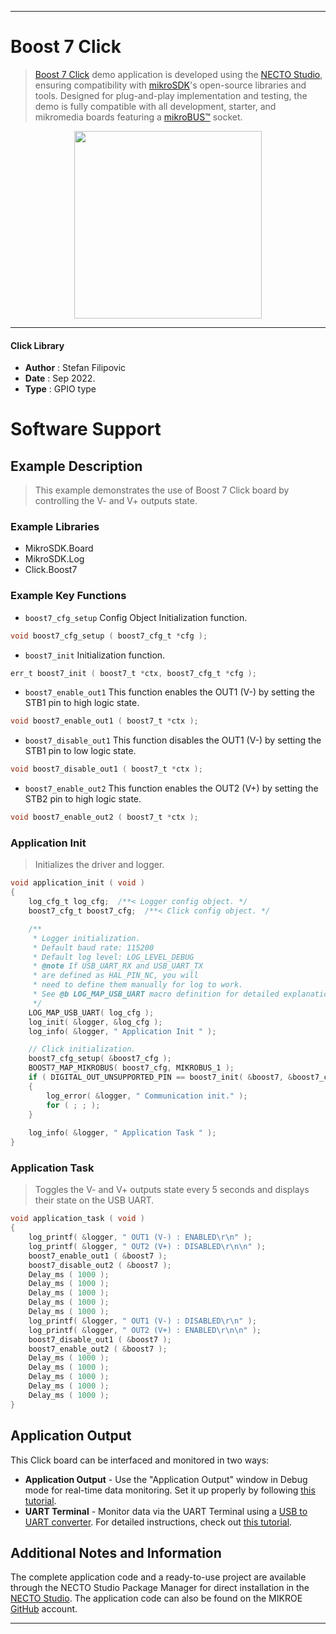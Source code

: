 
---
# Boost 7 Click

> [Boost 7 Click](https://www.mikroe.com/?pid_product=MIKROE-5575) demo application is developed using
the [NECTO Studio](https://www.mikroe.com/necto), ensuring compatibility with [mikroSDK](https://www.mikroe.com/mikrosdk)'s
open-source libraries and tools. Designed for plug-and-play implementation and testing, the demo is fully compatible with
all development, starter, and mikromedia boards featuring a [mikroBUS&trade;](https://www.mikroe.com/mikrobus) socket.

<p align="center">
  <img src="https://www.mikroe.com/?pid_product=MIKROE-5575&image=1" height=300px>
</p>

---

#### Click Library

- **Author**        : Stefan Filipovic
- **Date**          : Sep 2022.
- **Type**          : GPIO type

# Software Support

## Example Description

> This example demonstrates the use of Boost 7 Click board by controlling the V- and V+ outputs state.

### Example Libraries

- MikroSDK.Board
- MikroSDK.Log
- Click.Boost7

### Example Key Functions

- `boost7_cfg_setup` Config Object Initialization function.
```c
void boost7_cfg_setup ( boost7_cfg_t *cfg );
```

- `boost7_init` Initialization function.
```c
err_t boost7_init ( boost7_t *ctx, boost7_cfg_t *cfg );
```

- `boost7_enable_out1` This function enables the OUT1 (V-) by setting the STB1 pin to high logic state.
```c
void boost7_enable_out1 ( boost7_t *ctx );
```

- `boost7_disable_out1` This function disables the OUT1 (V-) by setting the STB1 pin to low logic state.
```c
void boost7_disable_out1 ( boost7_t *ctx );
```

- `boost7_enable_out2` This function enables the OUT2 (V+) by setting the STB2 pin to high logic state.
```c
void boost7_enable_out2 ( boost7_t *ctx );
```

### Application Init

> Initializes the driver and logger.

```c
void application_init ( void )
{
    log_cfg_t log_cfg;  /**< Logger config object. */
    boost7_cfg_t boost7_cfg;  /**< Click config object. */

    /** 
     * Logger initialization.
     * Default baud rate: 115200
     * Default log level: LOG_LEVEL_DEBUG
     * @note If USB_UART_RX and USB_UART_TX 
     * are defined as HAL_PIN_NC, you will 
     * need to define them manually for log to work. 
     * See @b LOG_MAP_USB_UART macro definition for detailed explanation.
     */
    LOG_MAP_USB_UART( log_cfg );
    log_init( &logger, &log_cfg );
    log_info( &logger, " Application Init " );

    // Click initialization.
    boost7_cfg_setup( &boost7_cfg );
    BOOST7_MAP_MIKROBUS( boost7_cfg, MIKROBUS_1 );
    if ( DIGITAL_OUT_UNSUPPORTED_PIN == boost7_init( &boost7, &boost7_cfg ) ) 
    {
        log_error( &logger, " Communication init." );
        for ( ; ; );
    }
    
    log_info( &logger, " Application Task " );
}
```

### Application Task

> Toggles the V- and V+ outputs state every 5 seconds and displays their state on the USB UART.

```c
void application_task ( void )
{
    log_printf( &logger, " OUT1 (V-) : ENABLED\r\n" );
    log_printf( &logger, " OUT2 (V+) : DISABLED\r\n\n" );
    boost7_enable_out1 ( &boost7 );
    boost7_disable_out2 ( &boost7 );
    Delay_ms ( 1000 );
    Delay_ms ( 1000 );
    Delay_ms ( 1000 );
    Delay_ms ( 1000 );
    Delay_ms ( 1000 );
    log_printf( &logger, " OUT1 (V-) : DISABLED\r\n" );
    log_printf( &logger, " OUT2 (V+) : ENABLED\r\n\n" );
    boost7_disable_out1 ( &boost7 );
    boost7_enable_out2 ( &boost7 );
    Delay_ms ( 1000 );
    Delay_ms ( 1000 );
    Delay_ms ( 1000 );
    Delay_ms ( 1000 );
    Delay_ms ( 1000 );
}
```

## Application Output

This Click board can be interfaced and monitored in two ways:
- **Application Output** - Use the "Application Output" window in Debug mode for real-time data monitoring.
Set it up properly by following [this tutorial](https://www.youtube.com/watch?v=ta5yyk1Woy4).
- **UART Terminal** - Monitor data via the UART Terminal using
a [USB to UART converter](https://www.mikroe.com/click/interface/usb?interface*=uart,uart). For detailed instructions,
check out [this tutorial](https://help.mikroe.com/necto/v2/Getting%20Started/Tools/UARTTerminalTool).

## Additional Notes and Information

The complete application code and a ready-to-use project are available through the NECTO Studio Package Manager for 
direct installation in the [NECTO Studio](https://www.mikroe.com/necto). The application code can also be found on
the MIKROE [GitHub](https://github.com/MikroElektronika/mikrosdk_click_v2) account.

---
